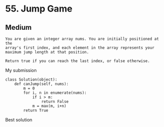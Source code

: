 # 55. Jump Game

## Medium
```
You are given an integer array nums. You are initially positioned at the 
array's first index, and each element in the array represents your maximum jump length at that position.

Return true if you can reach the last index, or false otherwise.
```
My submission
```python3
class Solution(object):
    def canJump(self, nums):
        m = 0
        for i, n in enumerate(nums):
            if i > m:
                return False
            m = max(m, i+n)
        return True

```

Best solution
```
```
